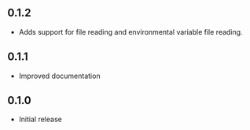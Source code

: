 ## 0.1.2

* Adds support for file reading and environmental variable file reading.

## 0.1.1

* Improved documentation

## 0.1.0

* Initial release